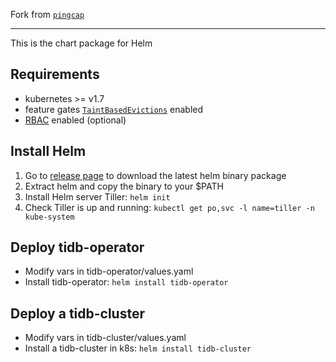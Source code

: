 Fork from [`pingcap`](http://download.pingcap.org/tidb-operator-charts-latest.tar.gz)

***

This is the chart package for Helm

## Requirements

* kubernetes >= v1.7
* feature gates [`TaintBasedEvictions`](https://kubernetes.io/docs/concepts/configuration/taint-and-toleration/#taint-based-evictions) enabled
* [RBAC](https://kubernetes.io/docs/admin/authorization/rbac) enabled (optional)

## Install Helm

1. Go to [release page](https://github.com/kubernetes/helm/releases) to download the latest helm binary package
2. Extract helm and copy the binary to your $PATH
3. Install Helm server Tiller: `helm init`
4. Check Tiller is up and running: `kubectl get po,svc -l name=tiller -n kube-system`

## Deploy tidb-operator

* Modify vars in tidb-operator/values.yaml
* Install tidb-operator: `helm install tidb-operator`

## Deploy a tidb-cluster

* Modify vars in tidb-cluster/values.yaml
* Install a tidb-cluster in k8s: `helm install tidb-cluster`
